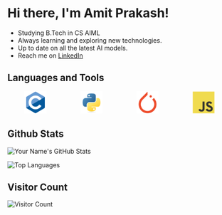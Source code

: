 # Hi there, I'm Amit Prakash!

-  Studying B.Tech in CS AIML
-  Always learning and exploring new technologies.
-  Up to date on all the latest AI models.
-  Reach me on [LinkedIn](www.linkedin.com/in/amit-prakash2005)

## Languages and Tools

<div style="font-size: larger; display: flex; justify-content: space-around;">
    <a href="https://www.cprogramming.com/" target="_blank" rel="noreferrer"> <img src="https://raw.githubusercontent.com/devicons/devicon/master/icons/c/c-original.svg" alt="c" width="50" height="50"/> </a>
    <a href="https://www.python.org" target="_blank" rel="noreferrer"> <img src="https://raw.githubusercontent.com/devicons/devicon/master/icons/python/python-original.svg" alt="python" width="50" height="50"/> </a>
    <a href="https://pytorch.org/" target="_blank" rel="noreferrer"> <img src="https://raw.githubusercontent.com/devicons/devicon/master/icons/pytorch/pytorch-original.svg" alt="pytorch" width="50" height="50"/> </a>
    <a href="https://developer.mozilla.org/en-US/docs/Web/JavaScript" target="_blank" rel="noreferrer">
    <img src="https://raw.githubusercontent.com/devicons/devicon/master/icons/javascript/javascript-original.svg" alt="javascript" width="50" height="50"/>
</a>
</div>

## Github Stats

![Your Name's GitHub Stats](https://github-readme-stats.vercel.app/api?username=wazupsteve&show_icons=true)

![Top Languages](https://github-readme-stats.vercel.app/api/top-langs/?username=wazupsteve)

## Visitor Count

![Visitor Count](https://profile-counter.glitch.me/{wazupsteve}/count.svg)






